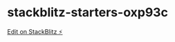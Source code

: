 # stackblitz-starters-oxp93c

[Edit on StackBlitz ⚡️](https://stackblitz.com/edit/stackblitz-starters-oxp93c)